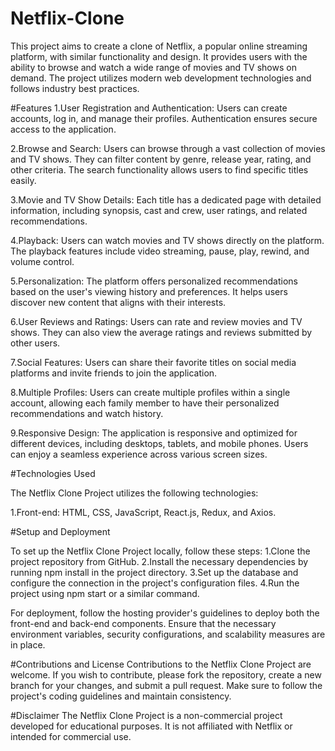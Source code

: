 # Netflix-Clone
This project aims to create a clone of Netflix, a popular online streaming platform, with similar functionality and design.
It provides users with the ability to browse and watch a wide range of movies and TV shows on demand.
The project utilizes modern web development technologies and follows industry best practices.

#Features
1.User Registration and Authentication: Users can create accounts, log in, and manage their
profiles. Authentication ensures secure access to the application.

2.Browse and Search: Users can browse through a vast collection of movies and TV shows. They
can filter content by genre, release year, rating, and other criteria. The search functionality allows users to find specific titles easily.

3.Movie and TV Show Details: Each title has a dedicated page with detailed information, including
synopsis, cast and crew, user ratings, and related recommendations.

4.Playback: Users can watch movies and TV shows directly on the platform. The playback features
include video streaming, pause, play, rewind, and volume control.

5.Personalization: The platform offers personalized recommendations based on the user's viewing history
and preferences. It helps users discover new content that aligns with their interests.

6.User Reviews and Ratings: Users can rate and review movies and TV shows. They can also view 
the average ratings and reviews submitted by other users.

7.Social Features: Users can share their favorite titles on social media platforms and invite
friends to join the application.

8.Multiple Profiles: Users can create multiple profiles within a single account, allowing each
family member to have their personalized recommendations and watch history.

9.Responsive Design: The application is responsive and optimized for different devices, including
desktops, tablets, and mobile phones. Users can enjoy a seamless experience across various screen sizes.

#Technologies Used

The Netflix Clone Project utilizes the following technologies:

1.Front-end: HTML, CSS, JavaScript, React.js, Redux, and Axios.

#Setup and Deployment

To set up the Netflix Clone Project locally, follow these steps:
1.Clone the project repository from GitHub.
2.Install the necessary dependencies by running npm install in the project directory.
3.Set up the database and configure the connection in the project's configuration files.
4.Run the project using npm start or a similar command.

For deployment, follow the hosting provider's guidelines to deploy both the front-end and back-end components.
Ensure that the necessary environment variables, security configurations, and scalability measures are in place.

#Contributions and License
Contributions to the Netflix Clone Project are welcome. If you wish to contribute, please fork the repository,
create a new branch for your changes, and submit a pull request. Make sure to follow the project's coding guidelines and maintain consistency.


#Disclaimer
The Netflix Clone Project is a non-commercial project developed for educational purposes. It is not affiliated with Netflix or intended for commercial use.
